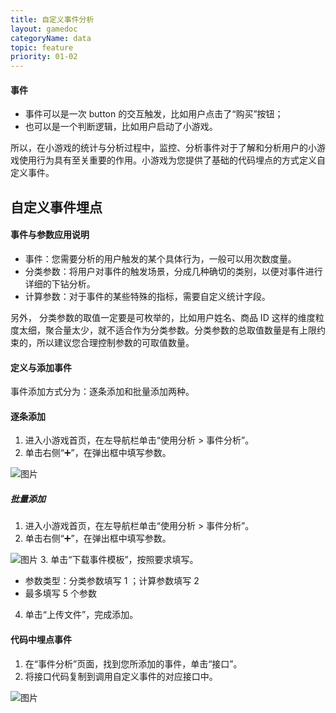 ```yaml
---
title: 自定义事件分析
layout: gamedoc
categoryName: data
topic: feature
priority: 01-02
---
```



#### 事件

* 事件可以是一次 button 的交互触发，比如用户点击了“购买”按钮；
* 也可以是一个判断逻辑，比如用户启动了小游戏。

所以，在小游戏的统计与分析过程中，监控、分析事件对于了解和分析用户的小游戏使用行为具有至关重要的作用。小游戏为您提供了基础的代码埋点的方式定义自定义事件。


## 自定义事件埋点
#### 事件与参数应用说明

 * 事件：您需要分析的用户触发的某个具体行为，一般可以用次数度量。
 * 分类参数：将用户对事件的触发场景，分成几种确切的类别，以便对事件进行详细的下钻分析。
 * 计算参数：对于事件的某些特殊的指标，需要自定义统计字段。

另外， 分类参数的取值一定要是可枚举的，比如用户姓名、商品 ID 这样的维度粒度太细，聚合量太少，就不适合作为分类参数。分类参数的总取值数量是有上限约束的，所以建议您合理控制参数的可取值数量。

#### 定义与添加事件
事件添加方式分为：逐条添加和批量添加两种。

#### 逐条添加
1. 进入小游戏首页，在左导航栏单击“使用分析 > 事件分析”。
2. 单击右侧“➕”，在弹出框中填写参数。

![图片](/img/data/concept07.png)

##### 批量添加
1. 进入小游戏首页，在左导航栏单击“使用分析 > 事件分析”。
2. 单击右侧“➕”，在弹出框中填写参数。

![图片](/img/data/concept09.png)
3. 单击“下载事件模板”，按照要求填写。
* 参数类型：分类参数填写 1 ；计算参数填写 2
* 最多填写 5 个参数

4. 单击“上传文件”，完成添加。

#### 代码中埋点事件
1. 在“事件分析”页面，找到您所添加的事件，单击“接口”。
2. 将接口代码复制到调用自定义事件的对应接口中。

![图片](/img/data/concept10.png)

